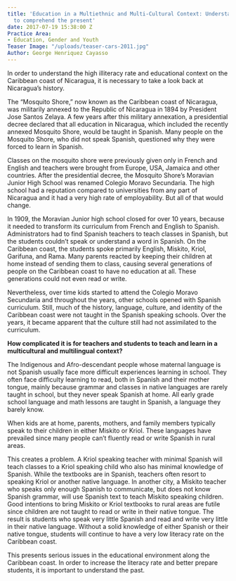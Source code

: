 ```yaml
---
title: 'Education in a Multiethnic and Multi-Cultural Context: Understanding the past
  to comprehend the present'
date: 2017-07-19 15:38:00 Z
Practice Area:
- Education, Gender and Youth
Teaser Image: "/uploads/teaser-cars-2011.jpg"
Author: George Henriquez Cayasso
---
```


In order to understand the high illiteracy rate and educational context on the Caribbean coast of Nicaragua, it is necessary to take a look back at Nicaragua’s history.

The “Mosquito Shore,” now known as the Caribbean coast of Nicaragua, was militarily annexed to the Republic of Nicaragua in 1894 by President Jose Santos Zelaya. A few years after this military annexation, a presidential decree declared that all education in Nicaragua, which included the recently annexed Mosquito Shore, would be taught in Spanish. Many people on the Mosquito Shore, who did not speak Spanish, questioned why they were forced to learn in Spanish.

Classes on the mosquito shore were previously given only in French and English and teachers were brought from Europe, USA, Jamaica and other countries. After the presidential decree, the Mosquito Shore’s Moravian Junior High School was renamed Colegio Moravo Secundaria. The high school had a reputation compared to universities from any part of Nicaragua and it had a very high rate of employability. But all of that would change.

In 1909, the Moravian Junior high school closed for over 10 years, because it needed to transform its curriculum from French and English to Spanish. Administrators had to find Spanish teachers to teach classes in Spanish, but the students couldn’t speak or understand a word in Spanish. On the Caribbean coast, the students spoke primarily English, Miskito, Kriol, Garifuna, and Rama. Many parents reacted by keeping their children at home instead of sending them to class, causing several generations of people on the Caribbean coast to have no education at all. These generations could not even read or write.

Nevertheless, over time kids started to attend the Colegio Moravo Secundaria and throughout the years, other schools opened with Spanish curriculum. Still, much of the history, language, culture, and identity of the Caribbean coast were not taught in the Spanish speaking schools. Over the years, it became apparent that the culture still had not assimilated to the curriculum. 
 
**How complicated it is for teachers and students to teach and learn in a multicultural and multilingual context?**

The Indigenous and Afro-descendant people whose maternal language is not Spanish usually face more difficult experiences learning in school. They often face difficulty learning to read, both in Spanish and their mother tongue, mainly because grammar and classes in native languages are rarely taught in school, but they never speak Spanish at home. All early grade school language and math lessons are taught in Spanish, a language they barely know.

When kids are at home, parents, mothers, and family members typically speak to their children in either Miskito or Kriol. These languages have prevailed since many people can’t fluently read or write Spanish in rural areas. 

This creates a problem. A Kriol speaking teacher with minimal Spanish will teach classes to a Kriol speaking child who also has minimal knowledge of Spanish. While the textbooks are in Spanish, teachers often resort to speaking Kriol or another native language. In another city, a Miskito teacher who speaks only enough Spanish to communicate, but does not know Spanish grammar, will use Spanish text to teach Miskito speaking children. 
Good intentions to bring Miskito or Kriol textbooks to rural areas are futile since children are not taught to read or write in their native tongue. The result is students who speak very little Spanish and read and write very little in their native language. Without a solid knowledge of either Spanish or their native tongue, students will continue to have a very low literacy rate on the Caribbean coast. 

This presents serious issues in the educational environment along the Caribbean coast. In order to increase the literacy rate and better prepare students, it is important to understand the past.  